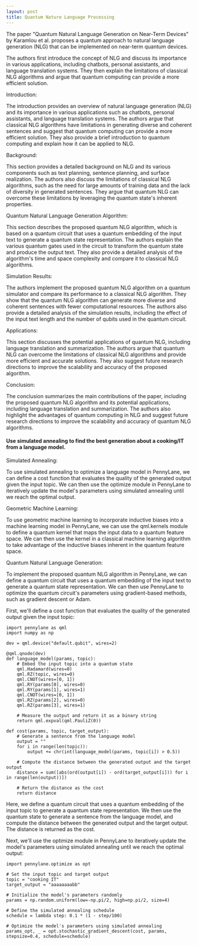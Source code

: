 ```yaml
---
layout: post
title: Quantum Nature Language Processing
---
```


The paper "Quantum Natural Language Generation on Near-Term Devices" by Karamlou et al. proposes a quantum approach to natural language generation (NLG) that can be implemented on near-term quantum devices.

The authors first introduce the concept of NLG and discuss its importance in various applications, including chatbots, personal assistants, and language translation systems. They then explain the limitations of classical NLG algorithms and argue that quantum computing can provide a more efficient solution.

Introduction:

The introduction provides an overview of natural language generation (NLG) and its importance in various applications such as chatbots, personal assistants, and language translation systems. The authors argue that classical NLG algorithms have limitations in generating diverse and coherent sentences and suggest that quantum computing can provide a more efficient solution. They also provide a brief introduction to quantum computing and explain how it can be applied to NLG.

Background:

This section provides a detailed background on NLG and its various components such as text planning, sentence planning, and surface realization. The authors also discuss the limitations of classical NLG algorithms, such as the need for large amounts of training data and the lack of diversity in generated sentences. They argue that quantum NLG can overcome these limitations by leveraging the quantum state's inherent properties.

Quantum Natural Language Generation Algorithm:

This section describes the proposed quantum NLG algorithm, which is based on a quantum circuit that uses a quantum embedding of the input text to generate a quantum state representation. The authors explain the various quantum gates used in the circuit to transform the quantum state and produce the output text. They also provide a detailed analysis of the algorithm's time and space complexity and compare it to classical NLG algorithms.


Simulation Results:

The authors implement the proposed quantum NLG algorithm on a quantum simulator and compare its performance to a classical NLG algorithm. They show that the quantum NLG algorithm can generate more diverse and coherent sentences with fewer computational resources. The authors also provide a detailed analysis of the simulation results, including the effect of the input text length and the number of qubits used in the quantum circuit.


Applications:

This section discusses the potential applications of quantum NLG, including language translation and summarization. The authors argue that quantum NLG can overcome the limitations of classical NLG algorithms and provide more efficient and accurate solutions. They also suggest future research directions to improve the scalability and accuracy of the proposed algorithm.


Conclusion:

The conclusion summarizes the main contributions of the paper, including the proposed quantum NLG algorithm and its potential applications, including language translation and summarization. The authors also highlight the advantages of quantum computing in NLG and suggest future research directions to improve the scalability and accuracy of quantum NLG algorithms.

#### Use simulated annealing to find the best generation about a cooking/IT from a language model.

Simulated Annealing:

To use simulated annealing to optimize a language model in PennyLane, we can define a cost function that evaluates the quality of the generated output given the input topic. We can then use the optimize module in PennyLane to iteratively update the model's parameters using simulated annealing until we reach the optimal output.


Geometric Machine Learning:

To use geometric machine learning to incorporate inductive biases into a machine learning model in PennyLane, we can use the qml.kernels module to define a quantum kernel that maps the input data to a quantum feature space. We can then use the kernel in a classical machine learning algorithm to take advantage of the inductive biases inherent in the quantum feature space.


Quantum Natural Language Generation:

To implement the proposed quantum NLG algorithm in PennyLane, we can define a quantum circuit that uses a quantum embedding of the input text to generate a quantum state representation. We can then use PennyLane to optimize the quantum circuit's parameters using gradient-based methods, such as gradient descent or Adam.

First, we'll define a cost function that evaluates the quality of the generated output given the input topic:

```  
import pennylane as qml
import numpy as np

dev = qml.device("default.qubit", wires=2)

@qml.qnode(dev)
def language_model(params, topic):
    # Embed the input topic into a quantum state
    qml.Hadamard(wires=0)
    qml.RZ(topic, wires=0)
    qml.CNOT(wires=[0, 1])
    qml.RY(params[0], wires=0)
    qml.RY(params[1], wires=1)
    qml.CNOT(wires=[0, 1])
    qml.RZ(params[2], wires=0)
    qml.RZ(params[3], wires=1)

    # Measure the output and return it as a binary string
    return qml.expval(qml.PauliZ(0))

def cost(params, topic, target_output):
    # Generate a sentence from the language model
    output = ""
    for i in range(len(topic)):
        output += chr(int(language_model(params, topic[i]) > 0.5))

    # Compute the distance between the generated output and the target output
    distance = sum([abs(ord(output[i]) - ord(target_output[i])) for i in range(len(output))])

    # Return the distance as the cost
    return distance
```

Here, we define a quantum circuit that uses a quantum embedding of the input topic to generate a quantum state representation. We then use the quantum state to generate a sentence from the language model, and compute the distance between the generated output and the target output. The distance is returned as the cost.

Next, we'll use the optimize module in PennyLane to iteratively update the model's parameters using simulated annealing until we reach the optimal output:

```
import pennylane.optimize as opt

# Set the input topic and target output
topic = "cooking IT"
target_output = "aaaaaaaabb"

# Initialize the model's parameters randomly
params = np.random.uniform(low=-np.pi/2, high=np.pi/2, size=4)

# Define the simulated annealing schedule
schedule = lambda step: 0.1 * (1 - step/100)

# Optimize the model's parameters using simulated annealing
params_opt, _ = opt.stochastic_gradient_descent(cost, params, stepsize=0.4, schedule=schedule)
```
